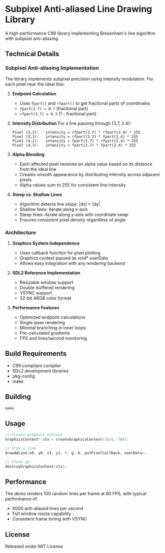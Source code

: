 # Subpixel Anti-aliased Line Drawing Library

A high-performance C99 library implementing Bresenham's line algorithm with subpixel anti-aliasing.

## Technical Details

### Subpixel Anti-aliasing Implementation

The library implements subpixel precision using intensity modulation. For each pixel near the ideal line:

1. **Endpoint Calculation**
   - Uses `fpart()` and `rfpart()` to get fractional parts of coordinates
   - `fpart(3.7) = 0.7` (fractional part)
   - `rfpart(3.7) = 0.3` (1 - fractional part)

2. **Intensity Distribution**
   For a line passing through (3.7, 2.4):
   ```
   Pixel (3,2):   intensity = rfpart(3.7) * rfpart(2.4) * 255
   Pixel (3,3):   intensity = rfpart(3.7) * fpart(2.4) * 255
   Pixel (4,2):   intensity = fpart(3.7) * rfpart(2.4) * 255
   Pixel (4,3):   intensity = fpart(3.7) * fpart(2.4) * 255
   ```

3. **Alpha Blending**
   - Each affected pixel receives an alpha value based on its distance from the ideal line
   - Creates smooth appearance by distributing intensity across adjacent pixels
   - Alpha values sum to 255 for consistent line intensity

4. **Steep vs. Shallow Lines**
   - Algorithm detects line slope: |dx| > |dy|
   - Shallow lines: iterate along x-axis
   - Steep lines: iterate along y-axis with coordinate swap
   - Ensures consistent pixel density regardless of angle

### Architecture

1. **Graphics System Independence**
   - Uses callback function for pixel plotting
   - Graphics context passed as void* userData
   - Allows easy integration with any rendering backend

2. **SDL2 Reference Implementation**
   - Resizable window support
   - Double-buffered rendering
   - VSYNC support
   - 32-bit ARGB color format

3. **Performance Features**
   - Optimized endpoint calculations
   - Single-pass rendering
   - Minimal branching in inner loops
   - Pre-calculated gradients
   - FPS and lines/second monitoring

## Build Requirements

- C99 compliant compiler
- SDL2 development libraries
- pkg-config
- make

## Building

```bash
make
```

## Usage

```c
// Create graphics context
GraphicsContext* ctx = createGraphicsContext(1024, 768);

// Draw a line
drawAALine(x0, y0, x1, y1, r, g, b, putPixelCallback, userData);

// Clean up
destroyGraphicsContext(ctx);
```

## Performance

The demo renders 100 random lines per frame at 60 FPS, with typical performance of:
- 6000 anti-aliased lines per second
- Full window resize capability
- Consistent frame timing with VSYNC

## License

Released under MIT License
